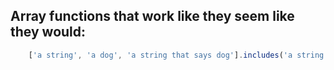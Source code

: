 ## Array functions that work like they seem like they would:
```javascript
	['a string', 'a dog', 'a string that says dog'].includes('a string'); // true
```
